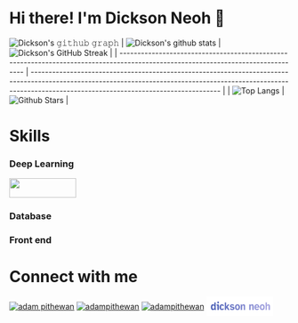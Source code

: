 # Hi there! I'm Dickson Neoh 👋

![Dickson's 𝚐𝚒𝚝𝚑𝚞𝚋 𝚐𝚛𝚊𝚙𝚑](https://activity-graph.herokuapp.com/graph?username=dnth&theme=github&bg_color=172f44&line=a2c3e0&point=3192e4)
| ![Dickson's github stats](https://github-readme-stats.vercel.app/api?username=dnth&show_icons=true&theme=prussian)             | ![Dickson's GitHub Streak](https://github-readme-streak-stats.herokuapp.com/?user=dnth&theme=prussian)                                                                                                           |
| --------------------------------------------------------------------------------------------------------------------------------- | ----------------------------------------------------------------------------------------------------------------------------------------------------------------------------------------------------------------- |
| ![Top Langs](https://github-readme-stats.vercel.app/api/top-langs/?username=dnth&langs_count=8&theme=prussian&layout=compact) | ![Github Stars](https://github-readme-stats.vercel.app/api?username=dnth&show_icons=true&locale=en&count_private=true&hide_rank=true&custom_title=My%20GitHub%20Stats&disable_animations=true&theme=prussian) |

# Skills
### Deep Learning
<p align="left">
<a href="https://github.com/fastai/fastai" target="blank"><img align="center"
      src="https://raw.githubusercontent.com/dnth/fastai/master/docs_src/images/company_logo_big.png"
      height="35" width="120" /></a>
 </p>

### Database

### Front end


# Connect with me
<p align="left">
  <a href="https://www.linkedin.com/in/dickson-neoh-3a6984b8/" target="blank"><img align="center"
      src="https://raw.githubusercontent.com/dnth/github-profile-readme-generator/master/src/images/icons/Social/linked-in-alt.svg"
      alt="adam pithewan" height="25" width="40" /></a>
 <a href="https://twitter.com/dicksonneoh7" target="blank"><img align="center"
      src="https://raw.githubusercontent.com/dnth/github-profile-readme-generator/master/src/images/icons/Social/twitter.svg"
      alt="adampithewan" height="30" width="40" /></a>
   <a href="https://www.youtube.com/channel/UCJckpaGYra_p9ixmEDvYARA" target="blank"><img align="center"
      src="https://raw.githubusercontent.com/dnth/github-profile-readme-generator/master/src/images/icons/Social/youtube.svg"
      alt="adampithewan" height="30" width="40" /></a>
  <a href="https://dicksonneoh.com/" target="blank"><img align="center"
      src="https://raw.githubusercontent.com/dnth/dnth.github.io/main/static/images/site-navigation/logo_dn.png"
      alt="adampithewan" height="35" width="120" /></a>
</p>


